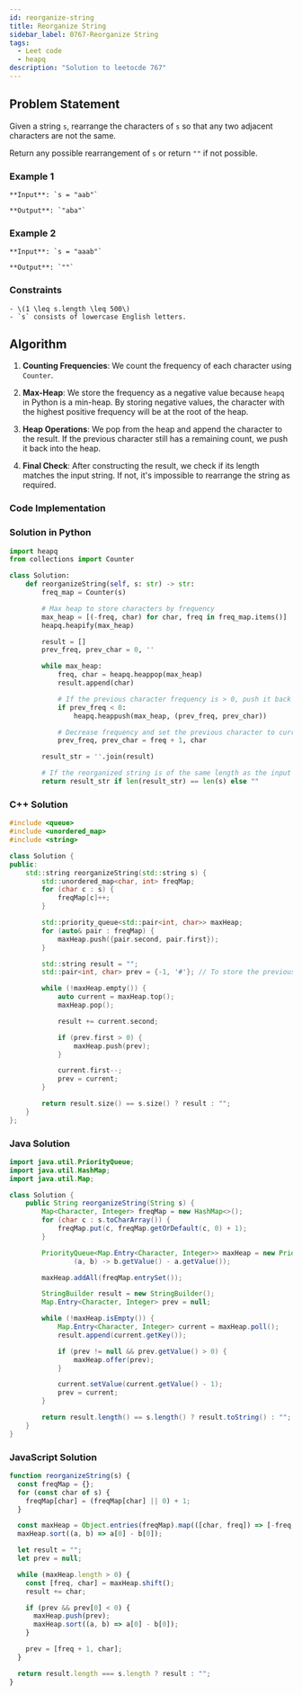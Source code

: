 ```yaml
---
id: reorganize-string
title: Reorganize String
sidebar_label: 0767-Reorganize String
tags:
  - Leet code
  - heapq
description: "Solution to leetocde 767"
---
```


## Problem Statement

Given a string `s`, rearrange the characters of `s` so that any two adjacent characters are not the same.

Return any possible rearrangement of `s` or return `""` if not possible.

### Example 1

```
**Input**: `s = "aab"`

**Output**: `"aba"`
```

### Example 2

```
**Input**: `s = "aaab"`

**Output**: `""`
```

### Constraints

```
- \(1 \leq s.length \leq 500\)
- `s` consists of lowercase English letters.
```

## Algorithm

1. **Counting Frequencies**: We count the frequency of each character using `Counter`.

2. **Max-Heap**: We store the frequency as a negative value because `heapq` in Python is a min-heap. By storing negative values, the character with the highest positive frequency will be at the root of the heap.

3. **Heap Operations**: We pop from the heap and append the character to the result. If the previous character still has a remaining count, we push it back into the heap.

4. **Final Check**: After constructing the result, we check if its length matches the input string. If not, it's impossible to rearrange the string as required.

### Code Implementation

### Solution in Python

```python
import heapq
from collections import Counter

class Solution:
    def reorganizeString(self, s: str) -> str:
        freq_map = Counter(s)

        # Max heap to store characters by frequency
        max_heap = [(-freq, char) for char, freq in freq_map.items()]
        heapq.heapify(max_heap)

        result = []
        prev_freq, prev_char = 0, ''

        while max_heap:
            freq, char = heapq.heappop(max_heap)
            result.append(char)

            # If the previous character frequency is > 0, push it back into the heap
            if prev_freq < 0:
                heapq.heappush(max_heap, (prev_freq, prev_char))

            # Decrease frequency and set the previous character to current
            prev_freq, prev_char = freq + 1, char

        result_str = ''.join(result)

        # If the reorganized string is of the same length as the input string, return it
        return result_str if len(result_str) == len(s) else ""
```

### C++ Solution

```cpp
#include <queue>
#include <unordered_map>
#include <string>

class Solution {
public:
    std::string reorganizeString(std::string s) {
        std::unordered_map<char, int> freqMap;
        for (char c : s) {
            freqMap[c]++;
        }

        std::priority_queue<std::pair<int, char>> maxHeap;
        for (auto& pair : freqMap) {
            maxHeap.push({pair.second, pair.first});
        }

        std::string result = "";
        std::pair<int, char> prev = {-1, '#'}; // To store the previous character

        while (!maxHeap.empty()) {
            auto current = maxHeap.top();
            maxHeap.pop();

            result += current.second;

            if (prev.first > 0) {
                maxHeap.push(prev);
            }

            current.first--;
            prev = current;
        }

        return result.size() == s.size() ? result : "";
    }
};
```

### Java Solution

```java
import java.util.PriorityQueue;
import java.util.HashMap;
import java.util.Map;

class Solution {
    public String reorganizeString(String s) {
        Map<Character, Integer> freqMap = new HashMap<>();
        for (char c : s.toCharArray()) {
            freqMap.put(c, freqMap.getOrDefault(c, 0) + 1);
        }

        PriorityQueue<Map.Entry<Character, Integer>> maxHeap = new PriorityQueue<>(
                (a, b) -> b.getValue() - a.getValue());

        maxHeap.addAll(freqMap.entrySet());

        StringBuilder result = new StringBuilder();
        Map.Entry<Character, Integer> prev = null;

        while (!maxHeap.isEmpty()) {
            Map.Entry<Character, Integer> current = maxHeap.poll();
            result.append(current.getKey());

            if (prev != null && prev.getValue() > 0) {
                maxHeap.offer(prev);
            }

            current.setValue(current.getValue() - 1);
            prev = current;
        }

        return result.length() == s.length() ? result.toString() : "";
    }
}
```

### JavaScript Solution

```javascript
function reorganizeString(s) {
  const freqMap = {};
  for (const char of s) {
    freqMap[char] = (freqMap[char] || 0) + 1;
  }

  const maxHeap = Object.entries(freqMap).map(([char, freq]) => [-freq, char]);
  maxHeap.sort((a, b) => a[0] - b[0]);

  let result = "";
  let prev = null;

  while (maxHeap.length > 0) {
    const [freq, char] = maxHeap.shift();
    result += char;

    if (prev && prev[0] < 0) {
      maxHeap.push(prev);
      maxHeap.sort((a, b) => a[0] - b[0]);
    }

    prev = [freq + 1, char];
  }

  return result.length === s.length ? result : "";
}
```
